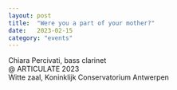 ```yaml
---
layout: post
title:  "Were you a part of your mother?"
date:   2023-02-15
category: "events"
---
```

Chiara Percivati, bass clarinet <br>
@ ARTICULATE 2023 <br>
Witte zaal, Koninklijk Conservatorium Antwerpen <br>